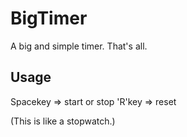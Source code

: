 # BigTimer
A big and simple timer. That's all.

## Usage
Spacekey => start or stop
'R'key => reset

(This is like a stopwatch.)